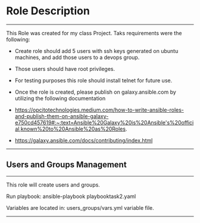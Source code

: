 Role Description
=========


------------

This Role was created for my class Project. Taks requirements were the following:


- Create role should add 5 users with ssh keys generated on ubuntu machines, and add those users to a devops group.

- Those users should have root privileges.

- For testing purposes this role should install telnet for future use. 
- Once the role is created, please publish on galaxy.ansible.com by utilizing the following documentation

- https://opcitotechnologies.medium.com/how-to-write-ansible-roles-and-publish-them-on-ansible-galaxy-e750cd457619#:~:text=Ansible%20Galaxy%20is%20Ansible's%20official,known%20to%20Ansible%20as%20Roles.

- https://galaxy.ansible.com/docs/contributing/index.html
--------------

 Users and Groups Management
------------------
------------

This role  will create users and groups.

Run playbook: ansible-playbook playbooktask2.yaml 

Variables are located in: users_groups/vars.yml variable file.



-------
